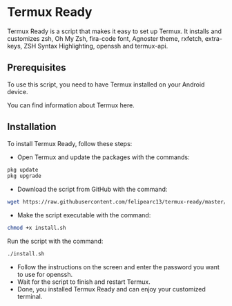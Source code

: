 # Termux Ready

Termux Ready is a script that makes it easy to set up Termux. It installs and customizes zsh, Oh My Zsh, fira-code font, Agnoster theme, rxfetch, extra-keys, ZSH Syntax Highlighting, openssh and termux-api.

## Prerequisites

To use this script, you need to have Termux installed on your Android device. 

You can find information about Termux here.

## Installation

To install Termux Ready, follow these steps:

- Open Termux and update the packages with the commands:

```bash
pkg update
pkg upgrade
```
- Download the script from GitHub with the command:

```bash
wget https://raw.githubusercontent.com/felipearc13/termux-ready/master/install.sh
```
- Make the script executable with the command:

```bash
chmod +x install.sh
```

Run the script with the command:

```bash
./install.sh
```

- Follow the instructions on the screen and enter the password you want to use for openssh.
- Wait for the script to finish and restart Termux.
- Done, you installed Termux Ready and can enjoy your customized terminal.

  
